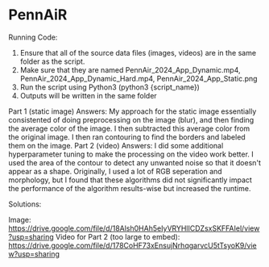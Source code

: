 # PennAiR

Running Code:
1) Ensure that all of the source data files (images, videos) are in the same folder as the script.
2) Make sure that they are named PennAir_2024_App_Dynamic.mp4, PennAir_2024_App_Dynamic_Hard.mp4, PennAir_2024_App_Static.png
3) Run the script using Python3 (python3 {script_name})
4) Outputs will be written in the same folder

Part 1 (static image) Answers:
My approach for the static image essentially consistented of doing preprocessing on the image (blur), and then finding the average color of the image. I then subtracted this average color from the original image. I then ran contouring to find the borders and labeled them on the image.
Part 2 (video) Answers:
I did some additional hyperparameter tuning to make the processing on the video work better. I used the area of the contour to detect any unwanted noise so that it doesn't appear as a shape. Originally, I used a lot of RGB seperation and morphology, but I found that these algorithms did not significantly impact the performance of the algorithm results-wise but increased the runtime.

Solutions:

Image: https://drive.google.com/file/d/18Alsh0HAh5eIyVRYHlICDZsxSKFFAIel/view?usp=sharing
Video for Part 2 (too large to embed): https://drive.google.com/file/d/178CoHF73xEnsujNrhqgarvcU5tTsyoK9/view?usp=sharing



